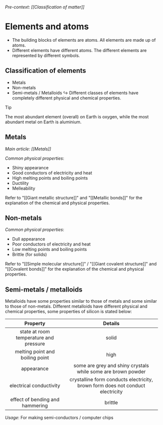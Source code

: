 *Pre-context: [[Classification of matter]]*

# Elements and atoms
- The building blocks of elements are atoms. All elements are made up of atoms.
- Different elements have different atoms. The different elements are represented by different symbols.

## Classification of elements
- Metals
- Non-metals
- Semi-metals / Metalloids
↪️ Different classes of elements have completely different physical and chemical properties.

> [!tip]
> The most abundant element (overall) on Earth is <span class="hi-blue">oxygen</span>, while the most abundant metal on Earth is <span class="hi-blue">aluminium</span>.

## Metals
*Main article: [[Metals]]*

*Common physical properties*:
- Shiny appearance
- Good conductors of electricity and heat
- High melting points and boiling points
- Ductility
- Melleability

Refer to "[[Giant metallic structure]]" and "[[Metallic bonds]]" for the explanation of the chemical and physical properties.

## Non-metals
*Common physical properties*:
- Dull appearance
- Poor conductors of electricity and heat
- Low melting points and boiling points
- Brittle (for solids)

Refer to "[[Simple molecular structure]]" / "[[Giant covalent structure]]" and "[[Covalent bonds]]" for the explanation of the chemical and physical properties.

## Semi-metals / metalloids
Metalloids have some properties similar to those of metals and some similar to those of non-metals. Different metalloids have different physical and chemical properties, some properties of silicon is stated below:

| Property | Details |
| :--: | :--: |
| state at room temperature and pressure | solid |
| melting point and boiling point | high |
| appearance | some are grey and shiny crystals while some are brown powder |
| electrical conductivity | crystalline form conducts electricity, brown form does not conduct electricity |
| effect of bending and hammering | brittle |

*Usage*: For making semi-conductors / computer chips

